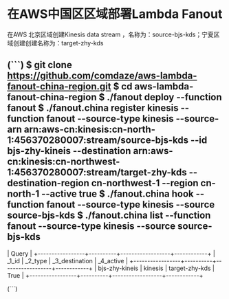 # 在AWS中国区区域部署Lambda Fanout
在AWS 北京区域创建Kinesis data stream ，名称为：source-bjs-kds；宁夏区域创建创建名称为：target-zhy-kds


(```)
$ git clone https://github.com/comdaze/aws-lambda-fanout-china-region.git
$ cd aws-lambda-fanout-china-region
$ ./fanout deploy --function fanout
$ ./fanout.china register kinesis --function fanout --source-type kinesis --source-arn arn:aws-cn:kinesis:cn-north-1:456370280007:stream/source-bjs-kds --id bjs-zhy-kineis --destination arn:aws-cn:kinesis:cn-northwest-1:456370280007:stream/target-zhy-kds --destination-region cn-northwest-1 --region cn-north-1 --active true
$ ./fanout.china hook --function fanout --source-type kinesis --source source-bjs-kds
$ ./fanout.china list --function fanout --source-type kinesis --source source-bjs-kds
--------------------------------------------------------------
|                            Query                           |
+-----------------+----------+------------------+------------+
|      _1_id      | _2_type  | _3_destination   | _4_active  |
+-----------------+----------+------------------+------------+
|  bjs-zhy-kineis |  kinesis |  target-zhy-kds  |  True      |
+-----------------+----------+------------------+------------+

(```)
